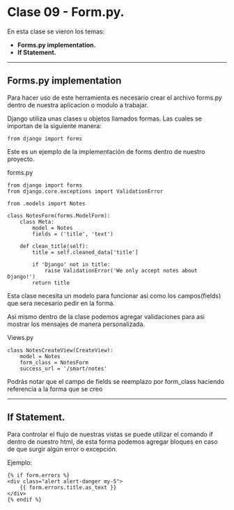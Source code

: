 # Clase 09 - Form.py.

En esta clase se vieron los temas:
* **Forms.py implementation.**
* **If Statement.**



***
## Forms.py implementation
Para hacer uso de este herramienta es necesario crear el archivo forms.py dentro de nuestra aplicacion o modulo a trabajar.

Django utiliza unas clases u objetos llamados formas. Las cuales se importan de la siguiente manera:

    from django import forms

Este es un ejemplo de la implementación de forms dentro de nuestro proyecto.

forms.py

    from django import forms
    from django.core.exceptions import ValidationError

    from .models import Notes

    class NotesForm(forms.ModelForm):
        class Meta:
            model = Notes
            fields = ('title', 'text')

        def clean_title(self):
            title = self.cleaned_data['title']

            if 'Django' not in title:
                raise ValidationError('We only accept notes about Django!')
            return title

Esta clase necesita un modelo para funcionar asi como los campos(fields) que sera necesario pedir en la forma.

Asi mismo dentro de la clase podemos agregar validaciones para asi mostrar los mensajes de manera personalizada.

Views.py

    class NotesCreateView(CreateView):
        model = Notes
        form_class = NotesForm
        success_url = '/smart/notes'

Podrás notar que el campo de fields se reemplazo por form_class haciendo referencia a la forma que se creo

***
## If Statement.
Para controlar el flujo de nuestras vistas se puede utilizar el comando if dentro de nuestro html, de esta forma podemos agregar bloques en caso de que surgir algún error o excepción.

Ejemplo:

    {% if form.errors %}
    <div class="alert alert-danger my-5">
        {{ form.errors.title.as_text }}
    </div>
    {% endif %}
